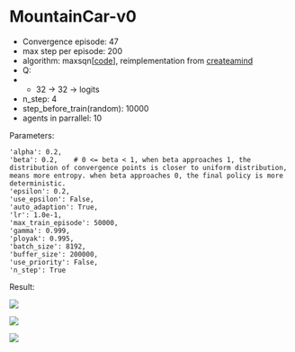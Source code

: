 # MountainCar-v0

- Convergence episode: 47
- max step per episode: 200
- algorithm: maxsqn[[code](https://github.com/StepNeverStop/RLs/blob/master/algos/single/maxsqn.py)], reimplementation from [createamind](https://github.com/createamind/DRL/blob/master/spinup/algos/maxsqn/maxsqn.py)
- Q:
- - 32 -> 32 -> logits
- n_step: 4
- step_before_train(random): 10000
- agents in parrallel: 10

Parameters:
```
'alpha': 0.2,
'beta': 0.2,    # 0 <= beta < 1, when beta approaches 1, the distribution of convergence points is closer to uniform distribution, means more entropy. when beta approaches 0, the final policy is more deterministic.
'epsilon': 0.2,
'use_epsilon': False,
'auto_adaption': True,
'lr': 1.0e-1,
'max_train_episode': 50000,
'gamma': 0.999,
'ployak': 0.995,
'batch_size': 8192,
'buffer_size': 200000,
'use_priority': False,
'n_step': True
```

Result:

![](./result.gif)

![](./training_process.png)

![](./training_curve.png)

